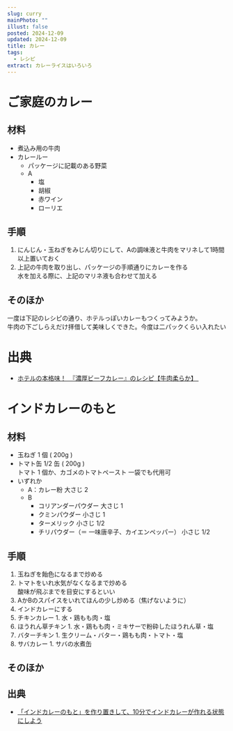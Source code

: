 ```yaml
---
slug: curry
mainPhoto: ""
illust: false
posted: 2024-12-09
updated: 2024-12-09
title: カレー
tags:
  - レシピ
extract: カレーライスはいろいろ
---
```


# ご家庭のカレー
## 材料

- 煮込み用の牛肉
- カレールー
  - パッケージに記載のある野菜
  - A
    - 塩
    - 胡椒
    - 赤ワイン
    - ローリエ

## 手順

1. にんじん・玉ねぎをみじん切りにして、Aの調味液と牛肉をマリネして1時間以上置いておく
2. 上記の牛肉を取り出し、パッケージの手順通りにカレーを作る  
   水を加える際に、上記のマリネ液も合わせて加える

## そのほか

一度は下記のレシピの通り、ホテルっぽいカレーもつくってみようか。  
牛肉の下ごしらえだけ拝借して美味しくできた。今度は二パックくらい入れたい
# 出典

- [ホテルの本格味！　『濃厚ビーフカレー』のレシピ【牛肉柔らか】 ‌](https://www.orangepage.net/ymsr/news/daily/posts/7466)

# インドカレーのもと

## 材料

- 玉ねぎ 1 個 ( 200g )
- トマト缶 1/2 缶 ( 200g )  
  トマト 1 個か、カゴメのトマトペースト 一袋でも代用可
- いずれか
  - A：カレー粉 大さじ 2
  - B
    - コリアンダーパウダー 大さじ 1
    - クミンパウダー 小さじ 1
    - ターメリック 小さじ 1/2
    - チリパウダー（＝ 一味唐辛子、カイエンペッパー） 小さじ 1/2

## 手順

1. 玉ねぎを飴色になるまで炒める
2. トマトをいれ水気がなくなるまで炒める  
   酸味が飛ぶまでを目安にするといい
3. AかBのスパイスをいれてほんの少し炒める（焦げないように）
4. インドカレーにする
  1. チキンカレー
    1. 水・鶏もも肉・塩
  2. ほうれん草チキン
    1. 水・鶏もも肉・ミキサーで粉砕したほうれん草・塩
  3. バターチキン
    1. 生クリーム・バター・鶏もも肉・トマト・塩
  4. サバカレー
    1. サバの水煮缶
## そのほか

## 出典

- [「インドカレーのもと」を作り置きして、10分でインドカレーが作れる状態にしよう](https://tsukurioki.hatenablog.com/entry/curry-moto)